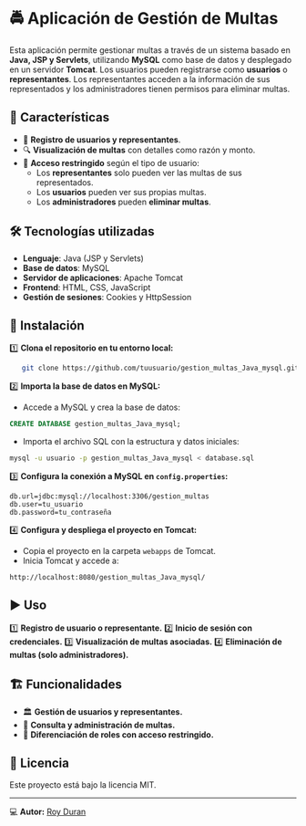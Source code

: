 # 🚔 Aplicación de Gestión de Multas

Esta aplicación permite gestionar multas a través de un sistema basado en **Java, JSP y Servlets**, utilizando **MySQL** como base de datos y desplegado en un servidor **Tomcat**. Los usuarios pueden registrarse como **usuarios** o **representantes**. Los representantes acceden a la información de sus representados y los administradores tienen permisos para eliminar multas.

## 🚀 Características
- 📝 **Registro de usuarios y representantes**.
- 🔍 **Visualización de multas** con detalles como razón y monto.
- 🔐 **Acceso restringido** según el tipo de usuario:
  - Los **representantes** solo pueden ver las multas de sus representados.
  - Los **usuarios** pueden ver sus propias multas.
  - Los **administradores** pueden **eliminar multas**.

## 🛠️ Tecnologías utilizadas
- **Lenguaje**: Java (JSP y Servlets)
- **Base de datos**: MySQL
- **Servidor de aplicaciones**: Apache Tomcat
- **Frontend**: HTML, CSS, JavaScript
- **Gestión de sesiones**: Cookies y HttpSession

## 📌 Instalación
1️⃣ **Clona el repositorio en tu entorno local:**
```bash
   git clone https://github.com/tuusuario/gestion_multas_Java_mysql.git
```

2️⃣ **Importa la base de datos en MySQL:**
   - Accede a MySQL y crea la base de datos:
   ```sql
   CREATE DATABASE gestion_multas_Java_mysql;
   ```
   - Importa el archivo SQL con la estructura y datos iniciales:
   ```bash
   mysql -u usuario -p gestion_multas_Java_mysql < database.sql
   ```

3️⃣ **Configura la conexión a MySQL en `config.properties`:**
   ```properties
   db.url=jdbc:mysql://localhost:3306/gestion_multas
   db.user=tu_usuario
   db.password=tu_contraseña
   ```

4️⃣ **Configura y despliega el proyecto en Tomcat:**
   - Copia el proyecto en la carpeta `webapps` de Tomcat.
   - Inicia Tomcat y accede a:
   ```
   http://localhost:8080/gestion_multas_Java_mysql/
   ```

## ▶️ Uso
1️⃣ **Registro de usuario o representante.**
2️⃣ **Inicio de sesión con credenciales.**
3️⃣ **Visualización de multas asociadas.**
4️⃣ **Eliminación de multas (solo administradores).**

## 🏗️ Funcionalidades
- 🏛 **Gestión de usuarios y representantes.**
- 🚦 **Consulta y administración de multas.**
- 🔑 **Diferenciación de roles con acceso restringido.**

## 📜 Licencia
Este proyecto está bajo la licencia MIT.

---
💻 **Autor:** [Roy Duran](https://github.com/RoyDuran)

